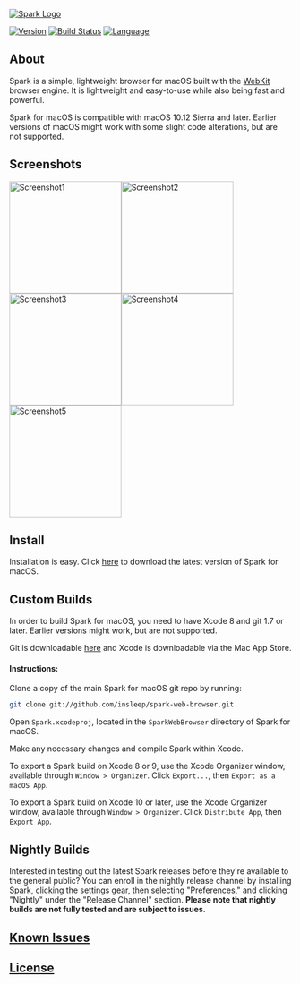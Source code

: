 [![Spark Logo](spark-banner.png)](https://github.com/insleep/spark-web-browser/ "Spark - a minimal web browser for macOS")

[![Version](https://img.shields.io/github/release/insleep/spark-web-browser.svg?style=flat-square)](https://github.com/insleep/spark-web-browser/releases/)&nbsp;[![Build Status](https://img.shields.io/travis/insleep/spark-web-browser/master.svg?style=flat-square)](https://travis-ci.org/insleep/spark-web-browser)&nbsp;[![Language](https://img.shields.io/badge/language-Objective--C-red.svg?style=flat-square)](https://developer.apple.com/library/mac/documentation/Cocoa/Conceptual/ProgrammingWithObjectiveC/Introduction/Introduction.html)

## About

Spark is a simple, lightweight browser for macOS built with the [WebKit](https://webkit.org) browser engine. It is lightweight and easy-to-use while also being fast and powerful.

Spark for macOS is compatible with macOS 10.12 Sierra and later. Earlier versions of macOS might work with some slight code alterations, but are not supported.

## Screenshots

<img src="./Screenshots/Screenshot1.png" alt="Screenshot1" width="200" /><img src="./Screenshots/Screenshot2.png" alt="Screenshot2" width="200" /><img src="./Screenshots/Screenshot3.png" alt="Screenshot3" width="200" /><img src="./Screenshots/Screenshot4.png" alt="Screenshot4" width="200" /><img src="./Screenshots/Screenshot5.png" alt="Screenshot5" width="200" />

## Install

Installation is easy. Click [here](https://github.com/insleep/spark-web-browser/releases/) to download the latest version of Spark for macOS.

## Custom Builds

In order to build Spark for macOS, you need to have Xcode 8 and git 1.7 or later. Earlier versions might work, but are not supported.

Git is downloadable [here](https://git-scm.com/downloads) and Xcode is downloadable via the Mac App Store.

#### Instructions:

Clone a copy of the main Spark for macOS git repo by running:

```bash
git clone git://github.com/insleep/spark-web-browser.git
```

Open `Spark.xcodeproj`, located in the `SparkWebBrowser` directory of Spark for macOS.

Make any necessary changes and compile Spark within Xcode.

To export a Spark build on Xcode 8 or 9, use the Xcode Organizer window, available through `Window > Organizer`. Click `Export...`, then `Export as a macOS App`.

To export a Spark build on Xcode 10 or later, use the Xcode Organizer window, available through `Window > Organizer`. Click `Distribute App`, then `Export App`.

## Nightly Builds

Interested in testing out the latest Spark releases before they're available to the general public? You can enroll in the nightly release channel by installing Spark, clicking the settings gear, then selecting "Preferences," and clicking "Nightly" under the "Release Channel" section. **Please note that nightly builds are not fully tested and are subject to issues.**

## [Known Issues](https://github.com/insleep/spark-web-browser/issues/)

## [License](https://github.com/insleep/spark-web-browser/blob/master/LICENSE)
